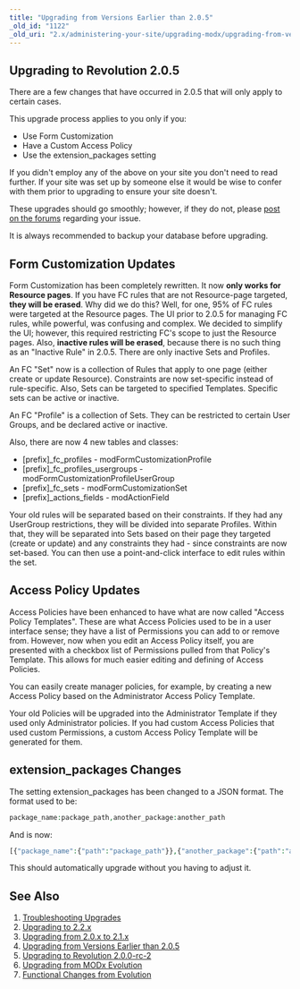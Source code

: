 ```yaml
---
title: "Upgrading from Versions Earlier than 2.0.5"
_old_id: "1122"
_old_uri: "2.x/administering-your-site/upgrading-modx/upgrading-from-versions-earlier-than-2.0.5"
---
```


## Upgrading to Revolution 2.0.5

There are a few changes that have occurred in 2.0.5 that will only apply to certain cases.

This upgrade process applies to you only if you:

- Use Form Customization
- Have a Custom Access Policy
- Use the extension\_packages setting

If you didn't employ any of the above on your site you don't need to read further. If your site was set up by someone else it would be wise to confer with them prior to upgrading to ensure your site doesn't.

These upgrades should go smoothly; however, if they do not, please [post on the forums](http://modxcms.com/forums) regarding your issue.

It is always recommended to backup your database before upgrading.

## Form Customization Updates

Form Customization has been completely rewritten. It now **only works for Resource pages**. If you have FC rules that are not Resource-page targeted, **they will be erased**. Why did we do this? Well, for one, 95% of FC rules were targeted at the Resource pages. The UI prior to 2.0.5 for managing FC rules, while powerful, was confusing and complex. We decided to simplify the UI; however, this required restricting FC's scope to just the Resource pages. Also, **inactive rules will be erased**, because there is no such thing as an "Inactive Rule" in 2.0.5. There are only inactive Sets and Profiles.

An FC "Set" now is a collection of Rules that apply to one page (either create or update Resource). Constraints are now set-specific instead of rule-specific. Also, Sets can be targeted to specified Templates. Specific sets can be active or inactive.

An FC "Profile" is a collection of Sets. They can be restricted to certain User Groups, and be declared active or inactive.

Also, there are now 4 new tables and classes:

- \[prefix\]\_fc\_profiles - modFormCustomizationProfile
- \[prefix\]\_fc\_profiles\_usergroups - modFormCustomizationProfileUserGroup
- \[prefix\]\_fc\_sets - modFormCustomizationSet
- \[prefix\]\_actions\_fields - modActionField

Your old rules will be separated based on their constraints. If they had any UserGroup restrictions, they will be divided into separate Profiles. Within that, they will be separated into Sets based on their page they targeted (create or update) and any constraints they had - since constraints are now set-based. You can then use a point-and-click interface to edit rules within the set.

## Access Policy Updates

Access Policies have been enhanced to have what are now called "Access Policy Templates". These are what Access Policies used to be in a user interface sense; they have a list of Permissions you can add to or remove from. However, now when you edit an Access Policy itself, you are presented with a checkbox list of Permissions pulled from that Policy's Template. This allows for much easier editing and defining of Access Policies.

You can easily create manager policies, for example, by creating a new Access Policy based on the Administrator Access Policy Template.

Your old Policies will be upgraded into the Administrator Template if they used only Administrator policies. If you had custom Access Policies that used custom Permissions, a custom Access Policy Template will be generated for them.

## extension\_packages Changes

The setting extension\_packages has been changed to a JSON format. The format used to be:

``` php 
package_name:package_path,another_package:another_path
```

And is now:

``` php 
[{"package_name":{"path":"package_path"}},{"another_package":{"path":"another_path"}}]
```

This should automatically upgrade without you having to adjust it.

## See Also

1. [Troubleshooting Upgrades](getting-started/maintenance/upgrading/troubleshooting)
2. [Upgrading to 2.2.x](administering-your-site/upgrading-modx/upgrading-to-2.2.x)
3. [Upgrading from 2.0.x to 2.1.x](administering-your-site/upgrading-modx/upgrading-from-2.0.x-to-2.1.x)
4. [Upgrading from Versions Earlier than 2.0.5](administering-your-site/upgrading-modx/upgrading-from-versions-earlier-than-2.0.5)
5. [Upgrading to Revolution 2.0.0-rc-2](administering-your-site/upgrading-modx/upgrading-to-revolution-2.0.0-rc-2)
6. [Upgrading from MODx Evolution](administering-your-site/upgrading-modx/upgrading-from-modx-evolution)
  1. [Functional Changes from Evolution](administering-your-site/upgrading-modx/upgrading-from-modx-evolution/functional-changes-from-evolution)